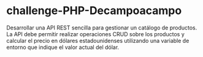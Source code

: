 # challenge-PHP-Decampoacampo
Desarrollar una API REST sencilla para gestionar un catálogo de productos. La API debe permitir realizar operaciones CRUD sobre los productos y calcular el precio en dólares estadounidenses utilizando una variable de entorno que indique el valor actual del dólar.
